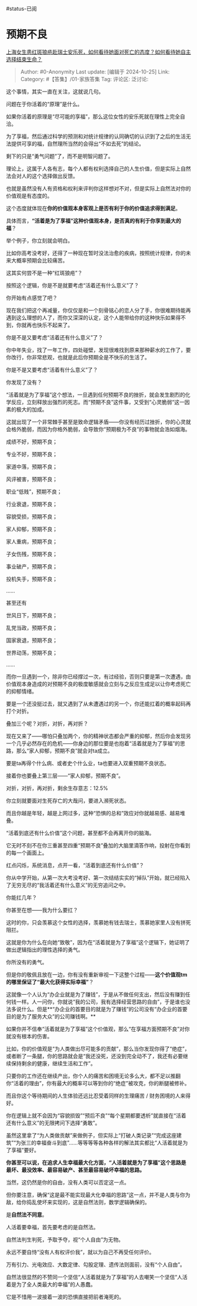 #status-已阅 
# 预期不良
[上海女生患红斑狼疮赴瑞士安乐死，如何看待她面对死亡的态度？如何看待她自主选择结束生命？](https://www.zhihu.com/question/2001437757/answer/14710245944)

> Author: #0-Anonymity
> Last update: [编辑于 2024-10-25]
> Link:
> Category: #【答集】/01-家族答集 
> Tag: 
> 评论区:
> 泛讨论:

这个事情，其实一直在关注，这就说几句。

问题在于你活着的“原理”是什么。

如果你活着的原理是“尽可能的享福”，那么这位女性的安乐死就在理性上完全自洽。

为了享福，然后通过科学的预测和对统计规律的认同确切的认识到了之后的生活无法提供可享的福，自然理所当然的会得出“不如去死”的结论。

剩下的只是“勇气问题”了，而不是明智问题了。

理论上，这属于人各有志，每个人都有权利选择自己的人生价值，但是实际上自然法会对人的这个选择做出反馈。

也就是虽然没有人有资格和权利来评判你这样想对不对，但是实际上自然法对你的价值观是有态度的。

这个态度就体现在**你的价值观本身客观上是否有利于你的价值追求得到满足**。

具体而言，**“活着是为了享福”这种价值观本身，是否真的有利于你享到最大的福**？

举个例子，你立刻就会明白。

比如你高考没考好，还得了一种现在暂时没法治愈的疾病，按照统计规律，你的未来大概率预期会比较痛苦。

这其实何尝不是一种“红斑狼疮”？

按照这个逻辑，你是不是就要考虑“活着还有什么意义”了？

你开始有点感觉了吧？

现在我们把这个再减量，你仅仅是和一个刻骨铭心的恋人分了手，你很难期待能再遇到这么理想的人了，而你又深深的认定，这个人能带给你的这种快乐如果得不到，你就再也快乐不起来了。

你是不是又要考虑“活着还有什么意义”了？

你中年失业，找了一年工作，四处碰壁，发现很难找到原来那种薪水的工作了，要你改行，你非常悲观，也就是此后你预期全是不快乐的生活了。

你是不是又要考虑“活着有什么意义”了？

你发现了没有？

“活着就是为了享福”这个想法，一旦遇到任何预期不良的挫折，就会发生剧烈的化学反应，立刻释放出强烈的死志。而“预期不良”这件事，又受到“心灵脆弱“这一因素的极大的加成。

这就出现了一个非常棘手甚至是致命逻辑矛盾——你没有经历过挫折，你的心灵就会格外脆弱，而因为你格外脆弱，会导致你“预期极为不良”的事物就会浩如烟海。

成绩不好，预期不良；

专业不好，预期不良；

家道中落，预期不良；

风评被害，预期不良；

职业“低贱”，预期不良；

行业衰退，预期不良；

容貌受损，预期不良；

家人抑郁，预期不良；

家人重病，预期不良；

子女伤残，预期不良；

事业破产，预期不良；

投机失手，预期不良；

……

甚至还有

世风日下，预期不良；

乱党当政，预期不良；

国家衰退，预期不良；

世界动荡，预期不良；

……

而你一旦遇到一个，除非你已经撑过一次，有过经验，否则只要是第一次遭遇，由价值观本身造成的对预期不良的极度敏感就会立刻与之反应生成足以让你考虑死亡的抑郁情绪。

要是一个还没挺过去，就又遇到了从未遭遇过的另一个，你还能扛着的概率起码再打个对折。

叠加三个呢？对折，对折，再对折？

现在又来了——哪怕只叠加两个，你的精神状态都会严重的抑郁，然后你会发现另一个几乎必然存在的危机——你身边的那位要是也抱着“活着就是为了享福”的思路，那么“家人抑郁，预期不良”就会对ta成立。

要是ta再得个什么病、或者史个什么业，ta也要进入双重预期不良状态。

接着你也要叠上第三层——“家人抑郁，预期不良”。

对折，对折，再对折，剩余生存意志：12.5%

你立刻就要面对生死存亡的大哉问，要进入濒死状态。

而且你越是年轻，越是上网过多，这种“恐惧的总和”效应对你就越易感、越易堆叠。

“活着到底还有什么价值”这个问题，甚至都不会再离开你的脑海。

它无时不刻不在你三重甚至四重“预期不良”叠加的大脑里滴答作响，投射在你看到的每一个画面上。

红点闪烁，系统消息，点开一看，“活着到底还有什么价值”？

你从中学开始，从第一次大考没考好、第一次结结实实的“掉队”开始，就已经陷入了无穷无尽的“我活着还有什么意义”的无穷追问之中。

你能扛几年？

你甚至在想——我为什么要扛？

这时的你，只会羡慕这个女性的选择，羡慕她有钱去瑞士，羡慕她家里人没有拼死阻拦。

这就是你为什么在向她“致敬”，因为在“活着就是为了享福”这个逻辑下，她证明了做出逻辑指出的理性选择的勇气。

你所没有的勇气。

但是你的敬佩且放在一边，你有没有重新审视一下这整个过程——**这个价值观tm的哪里保证了“最大化获得实际幸福”**？

这就像一个人认为“办企业就是为了赚钱”，于是从不做任何支出，然后没有赚到任何钱一样。人一问你，你就说“我的公司，我有选择经营思路的自由”，于是谁也没法多说什么。但是**“办企业的首要目的就是为了赚钱”的公司没有“办企业的首要目的是为了服务大众”的公司赚钱啊。**

如果你并不信奉“活着就是为了享福”这个价值观，那么“在享福方面预期不良”对你就没有根本的伤害。

比如，你的价值观是“为人类做出尽可能多的贡献”，那么当你发现你得了“绝症”，或者断了一条腿，你的思路就会是“我还没死，还没到完全动不了，我还有必要继续保持剩余的健康，继续生活和工作”。

只要你的工作还在继续产出，你个人的痛苦和困境无论多么大，都不足以推翻你“活着的理由”，你有最大的概率可以等到你的“绝症”被攻克，你的断腿被修补。

而且你这个等待期间的人生体验还远比忍受着同样的生理痛苦 / 财务困境的人来得好。

你在逻辑上就不会因为“容貌损毁”“预后不良”“每个星期都要透析”就直接在“活着还有什么意义”的无限拷问下选择“勇敢”。

虽然这里拿了“为人类做贡献”来做例子，但实际上“打破人类记录”“完成这座建筑”“为张三的幸福奋斗到底”……等等等等各种各样的解法其实都比“人活着就是为了享福”要好。

**你甚至可以说，在追求人生幸福最大化方面，“人活着就是为了享福”这个思路是最坏、最没效率、最容易破产、甚至最容易破坏幸福的思路。**

当然，这仍然是你的自由，没有人类可以否定这一点。

但你要注意，确保“这是最不能实现最大化幸福的思路”这一点，并不是人类与你为敌，给你捣乱使坏来实现的，这是自然法则，数学逻辑确保的。

是**自然法不同意**。

人活着要幸福，首先要考虑的是自然法。

自然法判生判死，予取予夺，视“个人自由”为无物。

永远不要自恃“没有人有权评价我”，就以为自己不再受任何评价。

万有引力、光电效应、大数定律、勾股定理、遗传法则面前，没有“个人自由”。

自然法很显然的不赞同一个坚信“人活着就是为了享福”的人去嘲笑一个坚信“人活着是为了全人类最大的幸福”的人愚蠢。

它是不惜用一波接着一波的恐惧直接把前者淹死的。